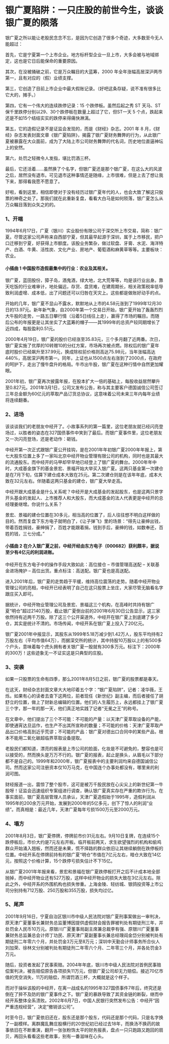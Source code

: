 # 银广夏陷阱：一只庄股的前世今生，谈谈银广夏的陨落

银广夏之所以能让老股民念念不忘，是因为它创造了很多个奇迹，大多数至今无人能超过：

首先，它是宁夏第一个上市企业。地方标杆型企业一旦上市，大多会被与地域绑定，这也是它日后能保命的重要原因。

其次，在没被捅破之前，它是万众瞩目的大蓝筹，2000 年全年涨幅高居深沪两市第一，且有对应的（假）业绩支撑。

第三，它创造了目前上市企业中最大假账记录。（好吧这条存疑，说不准有很多比它大的，摊手。）

第四，它有一个伟大的连续跌停记录：15 个跌停板。虽然后起之秀 ST 天马、ST 保千里跌停分别以29、30个跌停板在数量上超过了它，但ST一天 5 个点，跌起来还是不如15个结结实实的跌停来得痛快淋漓。

第五，它的造假记录不是证监会发现的，而是《财经》杂志。2001 年 8 月，《财经》杂志发表封面文章《银广夏陷阱》，揭露了银广夏财务舞弊的行为，从此银广夏被暴露在大众面前，成为了大陆上市公司财务舞弊的代名词，历史地位直逼神坛上的安然。

第六，处罚之轻微令人发指，堪比罚酒三杯。

最后，它还活着……虽然换了个名字，但银广夏还是那个银广夏，在这么大的风波之后，居然没有退市。可见退市这种事情还是随缘，上市很难，但是上去了想让我下来，那得看我愿不愿意了。

好啦，看到这里，相信即使对于没有经历过银广夏年代的人，也会大致了解这只股票的神奇之处了。那我们就在此重新复盘，看看大白马是如何陨落，银广夏怎么从万众瞩目落到众矢之的的。

### 1、开端

1994年6月17日，广夏（银川）实业股份有限公司于深交所上市交易，简称：银广夏。尽管这家公司声称来自西部宁夏，但其最早起源于深圳，属于上市移民，把户口迁移到宁夏，好获得上市额度。该股业务繁杂，做过软盘、牙膏、水泥、海洋特产、白酒、牛黄、活性炭、文化产业、房地产、葡萄酒和麻黄草等等。主要板块：农业。

#### 小插曲 1 中国股市造假最集中的行业：农业及其相关。

银广夏，蓝田股份，獐子岛，酒鬼酒，绿大地，北大荒等等，均是该行业出身。靠天吃饭的行业难审计，地处偏远，存货、盘货难，在建周期长，相关政策税率低导致利润虚增、成本低，出了问题还可以归咎在天灾上。这些都是做账好动手的点。

开始的几年，银广夏不显山不露水，默默地从上市的4.58元涨到了1999年12月30日的13.97元。新年新气象，自2000年第一个交易日开始，银广夏开始了轰轰烈烈大牛股的走势，一路五日攀行情（沿着5日线往上走），赢得了市场的瞩目。而随后公布的年报更是让其坐实了大蓝筹的帽子——其1999年的总资产较同期增长了近四成，每股盈利0.51元。

2000年4月19日，银广夏的股价已经涨至35.83元，三个多月翻了近两番。次日，银广夏实施了优厚的10转赠10的分红方案，市场再次被点燃。除权后的银广夏年底时股价已经飙升至37.99元，换成除权前价格则高达75.98元，当年涨幅高达440%，高居深沪两市第一。同年，上证也从1500点左右涨到了2000点，在政府的呵护下，走出了慢牛盘升的格局。牛市出牛股，银广夏在这种行情中自然更加耀眼。

2001年初，银广夏再次披露年报，在股本扩大一倍的基础上，每股收益居然攀升至0.827元。2001年3月1日，公司又发布公告，称与其主要客户德国诚信公司签订三年总金额为60亿元的萃取产品订货总协议，这意味着公司未来三年内每年业绩将连续翻番。

### 2、进场

该谈谈我们的老朋友中经开了。小故事系列的第一篇里，这位老朋友就已经闪亮登场过，以胜者的姿态在327国债事件中笑到了最后。而银广夏事件里，这位老朋友又一次闪亮登场，还是老动作：砸钱。

中经开第一次正式跟银广夏公开挂钩，是在2001年年初银广夏2000年年报上，第七大股东位置上多了一家叫北京中经开物业管理有限公司的机构，同时也是其最大的流通股东。而中经开的马甲却早早地已经登上了银广夏的舞台。2000年年中时，大成基金旗下的基金景宏、景福开始大举买入银广夏。这两只基金第一次建仓是在7月下旬，估算下建仓成本大致在25元。第二次建仓则是在该年年底，成本大致在32元左右。伴随着这两只基金的建仓，银广夏大举走高。

中经开跟大成基金是什么关系呢？中经开是大成基金的发起股东，也是这两只景字开头基金的发起人、上市推荐人和大股东，而大成基金的法人代表更是中经开的总经理姜继增。你说什么关系？

景宏、景福的建仓位置在30多元，相当高的位置了，后人往往想不明白这样做的目的。然而复盘下东方电子就明白了，《让子弹飞》里的场景：“得先让豪绅出钱，带着百姓捐钱，豪绅捐了，百姓才能跟着捐，钱到手后，豪绅的钱，如数奉还，百姓的钱，三七分成。”

#### 小插曲 2 在介入银广夏之前，中经开经由东方电子（000682）获利颇丰，据说至少有4亿元的利润进账。

中经开在东方电子中的操作手段大致如此：高位接仓 – 市值管理高送配 – 关联基金进场掩护 – 高位出货。重点标注：高送配。银广夏也是高送配。

进入2001年后，银广夏的走势趋于平缓，维持高位震荡的走势。随着中经开物业管理公司的亮相，中经开已经表明了自己在这只股票上坐庄，大家尽管无脑看名字跟庄买入即可。

据统计，中经开物业管理公司及景宏、景福这三个机构，在高峰时共持有银广夏“明仓”超过2140万股，截止银广夏倒台前的2001年6月30日公告显示，这三家依然持有近两千万股。除了这三个公开渠道外，中经开在银广夏上到底建了多少仓，其实是统计不清的。市场传闻，中经开系在银广夏上投入了20亿元。

银广夏2001年中报显示，其股东从1999年5.18万减少到1.42万人，股东平均持有2万股左右（平均市值64万），而据深交所的统计，其中持股10万股以上的有500多个户头，意味着每个虎头拥有者关银广夏一股就有300多万元。标注下：2000年的300万！这些迹象无一不证实这是只典型的庄股。

### 3、突袭

如果一只股票的生命有四季，那么2001年8月5日之前，银广夏的股票都是春天。

在这天，财经杂志封面文章大大地印着五个字：“银广夏陷阱”，记者：凌华薇，王烁。如果有心的读者去查下这两位，前者现任《新世纪》副主编，而后者接任了胡舒立的位置，做上了财新总编辑的位置。他们的人生履历上，永远都挂上了银广夏三个字，那一年的那一天，他们真正地实践了记者“无冕之王”的称号。

在文章中，他们提出了三个不可能：不可能的产量：以天津广夏萃取设备的产能，即使通宵达旦运作，也生产不出其所宣称的数量；不可能的价格：天津广夏萃取产品出口价格高到近乎荒谬；不可能的产品：银广夏对德出口合同中的某些产品，根本不能用二氧化碳超临界萃取设备提取。

老股民们都知道，漂亮的报表是上市公司的脸面，化妆是不可避免的，整容也是可以接受的，然而换头是万万不行的。银广夏的报表，起止是换头，从眉毛以下部分都不是自己的。1999年和2000年，银广夏报表中的主要利润均来自德国诚信公司。然而这家公司注册资本仅10万马克，在中国连个办事处都没有，哪里来的利润可图。

财经报道一出，震惊了整个股市，这可是被万千股民放在心尖尖上的新世纪第一牛股呀！证监会迅速组织专案组进行调查，确认银广夏真实存在严重的欺诈行为。在事实面前，银广夏高层管理人员承认，天津广夏造假始于1995年，造假利润从1995年的200余万元开始，发展到2000年的5亿多元，创下了惊人的利润“业绩”。而真相是：最近几年，天津广夏每年亏损1500万元至2000万元。

### 4、塌方

2001年8月3日，银广夏停牌，停牌前市价31元左右。9月10日复牌，在连续15个跌停板后，市价大约是7元左右开板。临开板前两天，求生欲望强烈的机构和偷鸡群众开始涌入翘板，然而还是未果，慌不择路的群众依旧让其继续躺倒在跌停板的位置。中经开系在停牌前持有的银广夏“明仓”市值在7亿元左右，暗仓大致在14亿元，按照这个价格计算，15个跌停亏损失估计不下15亿。

从银广夏2001年年报来看，景宏和景福在银广夏跌停板打开之后不计成本地全部抛掉，而中经开物业还有527万股，这样中经开物业的损失大致在3亿元左右。除此之外，中经开系的外围机构也损失惨重。上海金陵、轻纺城、银鸽投资等上市公司分别持有712万股、250万股和355万股，损失均过亿。

### 5、尾声

2001年9月16日，宁夏自治区银川市中级人民法院对银广夏刑事案做出一审判决，原天津广夏董事长兼财务总监董博因提供虚假财会报告罪被判处有期徒刑三年，并处罚金人民币10万元。原银川广夏董事局副主席兼总裁李有强、原银川广夏董事兼财务总监兼总会计师丁功民、原天津广夏副董事长兼总经理阎金岱分别被判处有期徒刑二年零六个月，并处罚金3万元至8万元；深圳中天勤会计师事务所合伙人刘加荣、徐林文分别被判处有期徒刑二年零六个月、二年零三个月，并各处罚金3万元。

随后，投资者发起了民事索赔。2004年年底，银川市中级人民法院对首例民事赔偿案判决，被告赔偿原告各项损失11万元，但银广夏公司却无力赔偿。接近70亿市值的凭空消失，11万的赔偿，所谓罚酒三杯，大概就是这个样子。

而对于操纵该股的中经开，在离一战成名的1995年327国债事件7年后，终究还是倒在了猝不及防的银广夏事件之下。银广夏的暴跌导致了其资金链的断裂，继而中经开系整体全系溃败。2002年6月7日，中国人民银行突然发布公告：中经开“因严重违规经营”，决定“撤销该公司”。

时至今日，银广夏依旧还在，股东还是那个股东，代码还是那个代码，只是名字换了一副模样。离群魔乱舞庄股横行的20世纪初已经过去18年，而换汤不换药的故事依旧在不断重演，翻开一张张粉饰太平的财务报表，盘点一只只跑路又跑回的扇贝，再回头看看这些老故事，别有一番滋味在心头。


